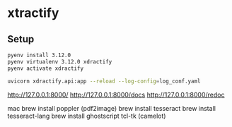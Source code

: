 # xtractify

## Setup

```bash
pyenv install 3.12.0 
pyenv virtualenv 3.12.0 xdractify 
pyenv activate xdractify  
```

```bash
uvicorn xdractify.api:app --reload --log-config=log_conf.yaml
```

http://127.0.0.1:8000/
http://127.0.0.1:8000/docs
http://127.0.0.1:8000/redoc

mac
brew install poppler (pdf2image)
brew install tesseract
brew install tesseract-lang
brew install ghostscript tcl-tk (camelot)
